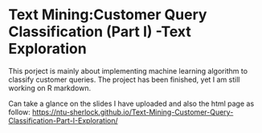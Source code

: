 # Text Mining:Customer Query Classification (Part I) -Text Exploration
This porject is mainly about implementing machine learning algorithm to classify customer queries.
The project has been finished, yet I am still working on R markdown. 

Can take a glance on the slides I have uploaded and also the html page as follow:
https://ntu-sherlock.github.io/Text-Mining-Customer-Query-Classification-Part-I-Exploration/
